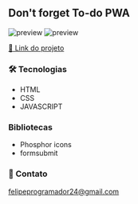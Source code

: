 ## Don't forget To-do PWA


![preview](./.github/preview1.png)
![preview](./.github/preview2.png)

[🔗 Link do projeto](https://lipezin123.github.io/lista/)

### 🛠 Tecnologias

- HTML
- CSS
- JAVASCRIPT

### Bibliotecas

- Phosphor icons
- formsubmit

### 📩 Contato

felipeprogramador24@gmail.com
